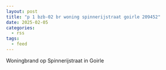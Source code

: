 ```yaml
---
layout: post
title: "p 1 bzb-02 br woning spinnerijstraat goirle 209452"
date: 2025-02-05
categories: 
  - rss
tags: 
  - feed
---
```


Woningbrand op Spinnerijstraat in Goirle
